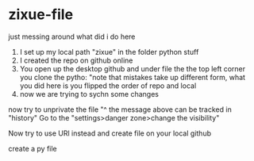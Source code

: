 # zixue-file
just messing around 
what did i do here
1. I set up my local path "zixue" in the folder python stuff
2. I created the repo on github online
3. You open up the desktop github and under file the the top left corner you clone the pytho: "note that mistakes take up different form, what you did here is you flipped the order of repo and local
4. now we are trying to sychn some changes 

now try to unprivate the file
"^ the message above can be tracked in "history" 
Go to the "settings>danger zone>change the visibility"

Now try to use URl instead and create file on your local github 


create a py file